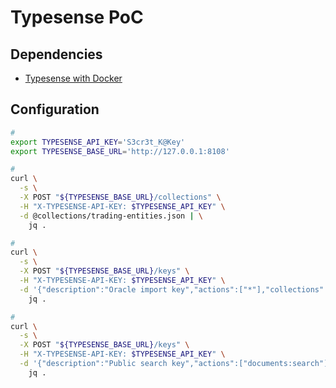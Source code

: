 # Typesense PoC

<!--
https://github.com/tradingstrategy-ai/search
-->

## Dependencies

- [Typesense with Docker](../README.md#docker)

## Configuration

```sh
#
export TYPESENSE_API_KEY='S3cr3t_K@Key'
export TYPESENSE_BASE_URL='http://127.0.0.1:8108'

#
curl \
  -s \
  -X POST "${TYPESENSE_BASE_URL}/collections" \
  -H "X-TYPESENSE-API-KEY: $TYPESENSE_API_KEY" \
  -d @collections/trading-entities.json | \
    jq .

#
curl \
  -s \
  -X POST "${TYPESENSE_BASE_URL}/keys" \
  -H "X-TYPESENSE-API-KEY: $TYPESENSE_API_KEY" \
  -d '{"description":"Oracle import key","actions":["*"],"collections":["trading-entities"]}' | \
    jq .

#
curl \
  -s \
  -X POST "${TYPESENSE_BASE_URL}/keys" \
  -H "X-TYPESENSE-API-KEY: $TYPESENSE_API_KEY" \
  -d '{"description":"Public search key","actions":["documents:search"],"collections":["*"]}' | \
    jq .
```

